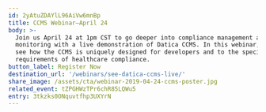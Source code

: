 ```yaml
---
id: 2yAtuZDAYlL96AiVw6mnBp
title: CCMS Webinar—April 24
body: >-
  Join us April 24 at 1pm CST to go deeper into compliance management and
  monitoring with a live demonstration of Datica CCMS. In this webinar, you’ll
  see how the CCMS is uniquely designed for developers and to the specific
  requirements of healthcare compliance.
button_label: Register Now
destination_url: '/webinars/see-datica-ccms-live/'
share_image: /assets/cta/webinar-2019-04-24-ccms-poster.jpg
related_event: tZPGHWzTPr6chR85LQWu5
entry: 3tkzks0ONquvtfhp3UXYrN
---
```


  